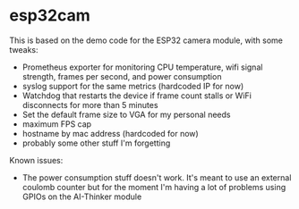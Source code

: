 # esp32cam

This is based on the demo code for the ESP32 camera module, with some tweaks:

* Prometheus exporter for monitoring CPU temperature, wifi signal strength, frames per second, and power consumption
* syslog support for the same metrics (hardcoded IP for now)
* Watchdog that restarts the device if frame count stalls or WiFi disconnects for more than 5 minutes
* Set the default frame size to VGA for my personal needs
* maximum FPS cap
* hostname by mac address (hardcoded for now)
* probably some other stuff I'm forgetting


Known issues:
* The power consumption stuff doesn't work.  It's meant to use an external coulomb counter but for the moment I'm having a lot of problems using GPIOs on the AI-Thinker module

